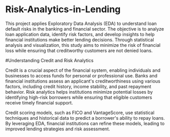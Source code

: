 # Risk-Analytics-in-Lending
This project applies Exploratory Data Analysis (EDA) to understand loan default risks in the banking and financial sector. The objective is to analyze loan application data, identify risk factors, and develop insights to help financial institutions make better lending decisions.
Through statistical analysis and visualization, this study aims to minimize the risk of financial loss while ensuring that creditworthy customers are not denied loans.

#Understanding Credit and Risk Analytics

Credit is a crucial aspect of the financial system, enabling individuals and businesses to access funds for personal or professional use. Banks and financial institutions assess an applicant's creditworthiness using various factors, including credit history, income stability, and past repayment behavior. Risk analytics helps institutions minimize potential losses by identifying high-risk borrowers while ensuring that eligible customers receive timely financial support.

Credit scoring models, such as FICO and VantageScore, use statistical techniques and historical data to predict a borrower's ability to repay loans. By leveraging EDA, financial institutions can refine these models, leading to improved lending strategies and risk assessment.

